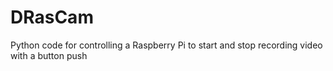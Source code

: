 # DRasCam
Python code for controlling a Raspberry Pi to start and stop recording video with a button push

